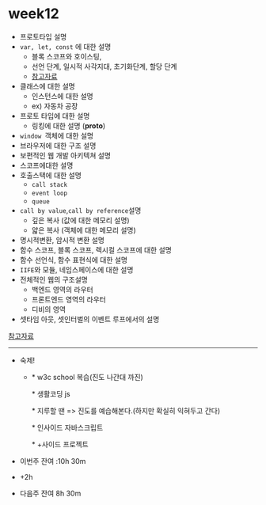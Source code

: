 # week12

+ 프로토타입 설명
+ `var, let, const` 에 대한 설명
  + 블록 스코프와 호이스팅,
  + 선언 단계, 일시적 사각지대, 초기화단계, 할당 단계
  + [참고자료](https://github.com/Phantom05/dev.config/blob/master/ecount.md)
+ 클래스에 대한 설명
  + 인스턴스에 대한 설명
  + ex) 자동차 공장
+ 프로토 타입에 대한 설명
  + 링킹에 대한 설명 (__proto__)
+ `window `객체에 대한 설명
+ 브라우저에 대한 구조 설명
+ 보편적인 웹 개발 아키텍쳐 설명
+ 스코프에대한 설명
+ 호출스택에 대한 설명
  + `call stack`
  + `event loop`
  + `queue`
+ `call by value`,`call by reference`설명
  + 깊은 복사 (값에 대한 메모리 설명)
  + 얇은 복사 (객체에 대한 메모리 설명)
+ 명시적변환, 암시적 변환 설명
+ 함수 스코프, 블록 스코프, 렉시컬 스코프에 대한 설명
+ 함수 선언식, 함수 표현식에 대한 설명
+ `IIFE`와 모듈, 네임스페이스에 대한 설명
+ 전체적인 웹의 구조설명
  + 백엔드 영역의 라우터
  + 프론트엔드 영역의 라우터
  + 디비의 영역 
+ 셋타임 아웃, 셋인터벌의 이벤트 루프에서의 설명

[참고자료]([https://github.com/yjs03057/33-js-concepts#1-%ED%98%B8%EC%B6%9C-%EC%8A%A4%ED%83%9D](https://github.com/yjs03057/33-js-concepts#1-호출-스택))











<hr />

- 숙제!

  -  \* w3c school 복습(진도 나간대 까진)

     \* 생활코딩 js

     \* 지루할 땐 => 진도를 예습해본다.(하지만 확실히 익혀두고 간다)

     \* 인사이드 자바스크립트

     \* +사이드 프로젝트

- 이번주 잔여 :10h 30m

-  +2h

- 다음주 잔여 8h 30m